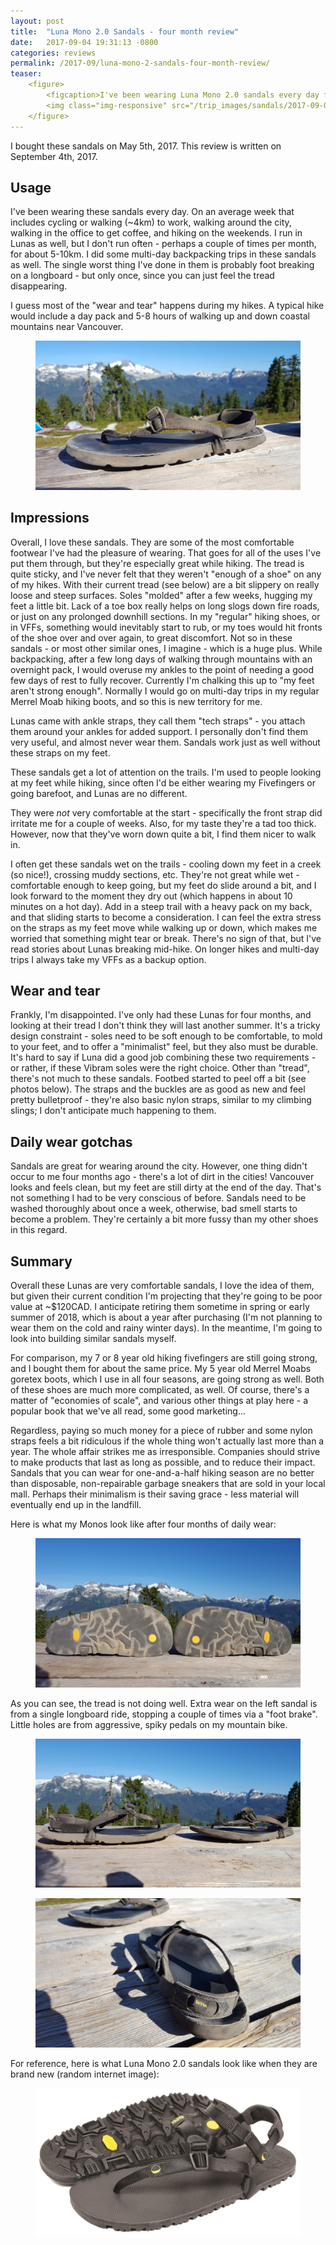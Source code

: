 ```yaml
---
layout: post
title:  "Luna Mono 2.0 Sandals - four month review"
date:   2017-09-04 19:31:13 -0800
categories: reviews
permalink: /2017-09/luna-mono-2-sandals-four-month-review/
teaser:
    <figure>
        <figcaption>I've been wearing Luna Mono 2.0 sandals every day for four months. I love them, but they're not fairing all that well.</figcaption>
        <img class="img-responsive" src="/trip_images/sandals/2017-09-04-luna-mono-2-sandals-four-month-review/1.jpg" />
    </figure>
---
```

I bought these sandals on May 5th, 2017. This review is written on September 4th, 2017.

Usage
---
I've been wearing these sandals every day. On an average week that includes cycling or walking (~4km) to work, walking around the city, walking in the office to get coffee, and hiking on the weekends. I run in Lunas as well, but I don't run often - perhaps a couple of times per month, for about 5-10km. I did some multi-day backpacking trips in these sandals as well. The single worst thing I've done in them is probably foot breaking on a longboard - but only once, since you can just feel the tread disappearing.

I guess most of the "wear and tear" happens during my hikes. A typical hike would include a day pack and 5-8 hours of walking up and down coastal mountains near Vancouver.

<figure>
    <img class="img-responsive" src="/trip_images/sandals/2017-09-04-luna-mono-2-sandals-four-month-review/2.jpg" />
</figure>

Impressions
---
Overall, I love these sandals. They are some of the most comfortable footwear I've had the pleasure of wearing. That goes for all of the uses I've put them through, but they're especially great while hiking. The tread is quite sticky, and I've never felt that they weren't "enough of a shoe" on any of my hikes. With their current tread (see below) are a bit slippery on really loose and steep surfaces. Soles "molded" after a few weeks, hugging my feet a little bit. Lack of a toe box really helps on long slogs down fire roads, or just on any prolonged downhill sections. In my "regular" hiking shoes, or in VFFs, something would inevitably start to rub, or my toes would hit fronts of the shoe over and over again, to great discomfort. Not so in these sandals - or most other similar ones, I imagine - which is a huge plus. While backpacking, after a few long days of walking through mountains with an overnight pack, I would overuse my ankles to the point of needing a good few days of rest to fully recover. Currently I'm chalking this up to "my feet aren't strong enough". Normally I would go on multi-day trips in my regular Merrel Moab hiking boots, and so this is new territory for me.

Lunas came with ankle straps, they call them "tech straps" - you attach them around your ankles for added support. I personally don't find them very useful, and almost never wear them. Sandals work just as well without these straps on my feet.

These sandals get a lot of attention on the trails. I'm used to people looking at my feet while hiking, since often I'd be either wearing my Fivefingers or going barefoot, and Lunas are no different.

They were *not* very comfortable at the start - specifically the front strap did irritate me for a couple of weeks. Also, for my taste they're a tad too thick. However, now that they've worn down quite a bit, I find them nicer to walk in.

I often get these sandals wet on the trails - cooling down my feet in a creek (so nice!), crossing muddy sections, etc. They're not great while wet - comfortable enough to keep going, but my feet do slide around a bit, and I look forward to the moment they dry out (which happens in about 10 minutes on a hot day). Add in a steep trail with a heavy pack on my back, and that sliding starts to become a consideration. I can feel the extra stress on the straps as my feet move while walking up or down, which makes me worried that something might tear or break. There's no sign of that, but I've read stories about Lunas breaking mid-hike. On longer hikes and multi-day trips I always take my VFFs as a backup option. 

Wear and tear
---
Frankly, I'm disappointed. I've only had these Lunas for four months, and looking at their tread I don't think they will last another summer. It's a tricky design constraint - soles need to be soft enough to be comfortable, to mold to your feet, and to offer a "minimalist" feel, but they also must be durable. It's hard to say if Luna did a good job combining these two requirements - or rather, if these Vibram soles were the right choice. Other than "tread", there's not much to these sandals. Footbed started to peel off a bit (see photos below). The straps and the buckles are as good as new and feel pretty bulletproof - they're also basic nylon straps, similar to my climbing slings; I don't anticipate much happening to them.

Daily wear gotchas
---
Sandals are great for wearing around the city. However, one thing didn't occur to me four months ago - there's a lot of dirt in the cities! Vancouver looks and feels clean, but my feet are still dirty at the end of the day. That's not something I had to be very conscious of before. Sandals need to be washed thoroughly about once a week, otherwise, bad smell starts to become a problem. They're certainly a bit more fussy than my other shoes in this regard.

Summary
---
Overall these Lunas are very comfortable sandals, I love the idea of them, but given their current condition I'm projecting that they're going to be poor value at ~$120CAD. I anticipate retiring them sometime in spring or early summer of 2018, which is about a year after purchasing (I'm not planning to wear them on the cold and rainy winter days). In the meantime, I'm going to look into building similar sandals myself.

For comparison, my 7 or 8 year old hiking fivefingers are still going strong, and I bought them for about the same price. My 5 year old Merrel Moabs goretex boots, which I use in all four seasons, are going strong as well. Both of these shoes are much more complicated, as well. Of course, there's a matter of "economies of scale", and various other things at play here - a popular book that we've all read, some good marketing...

Regardless, paying so much money for a piece of rubber and some nylon straps feels a bit ridiculous if the whole thing won't actually last more than a year. The whole affair strikes me as irresponsible. Companies should strive to make products that last as long as possible, and to reduce their impact. Sandals that you can wear for one-and-a-half hiking season are no better than disposable, non-repairable garbage sneakers that are sold in your local mall. Perhaps their minimalism is their saving grace - less material will eventually end up in the landfill.

Here is what my Monos look like after four months of daily wear:

<figure>
    <img class="img-responsive" src="/trip_images/sandals/2017-09-04-luna-mono-2-sandals-four-month-review/1.jpg" />
</figure>

As you can see, the tread is not doing well. Extra wear on the left sandal is from a single longboard ride, stopping a couple of times via a "foot brake". Little holes are from aggressive, spiky pedals on my mountain bike.

<figure>
    <img class="img-responsive" src="/trip_images/sandals/2017-09-04-luna-mono-2-sandals-four-month-review/3.jpg" />
</figure>

<figure>
    <img class="img-responsive" src="/trip_images/sandals/2017-09-04-luna-mono-2-sandals-four-month-review/4.jpg" />
</figure>

For reference, here is what Luna Mono 2.0 sandals look like when they are brand new (random internet image):

<figure>
    <img class="img-responsive" src="/trip_images/sandals/2017-09-04-luna-mono-2-sandals-four-month-review/1.1.jpg" />
</figure>